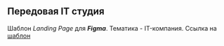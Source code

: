 ## Передовая IT студия
Шаблон *Landing Page* для ***Figma***. Тематика - IT-компания.
Ссылка на [шаблон](https://www.figma.com/file/baQy8qaeJ6hRQfkpm6taqmTh/Templates-%234.-More-on-Figma.info)
